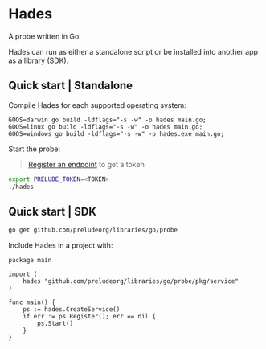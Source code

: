 # Hades

A probe written in Go.

Hades can run as either a standalone script or be installed into another app as a library (SDK). 

## Quick start | Standalone

Compile Hades for each supported operating system:
```
GOOS=darwin go build -ldflags="-s -w" -o hades main.go;
GOOS=linux go build -ldflags="-s -w" -o hades main.go;
GOOS=windows go build -ldflags="-s -w" -o hades.exe main.go;
```

Start the probe:

> [Register an endpoint](https://docs.prelude.org/docs/probes#registering-endpoints) to get a token

```bash
export PRELUDE_TOKEN=<TOKEN>
./hades
```

## Quick start | SDK

```bash
go get github.com/preludeorg/libraries/go/probe
```

Include Hades in a project with:

```golang
package main

import (
    hades "github.com/preludeorg/libraries/go/probe/pkg/service"
)

func main() {
    ps := hades.CreateService()
    if err := ps.Register(); err == nil {
        ps.Start()
    }
}
```
